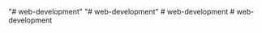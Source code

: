 "# web-development" 
"# web-development" 
#   w e b - d e v e l o p m e n t  
 #   w e b - d e v e l o p m e n t  
 